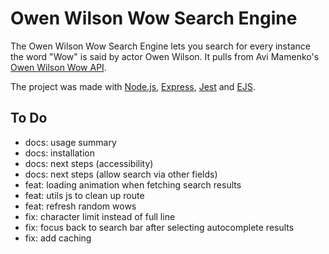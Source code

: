 # Owen Wilson Wow Search Engine

The Owen Wilson Wow Search Engine lets you search for every instance the word "Wow" is said by actor Owen Wilson. It pulls from Avi Mamenko's [Owen Wilson Wow API](https://owen-wilson-wow-api.onrender.com/).

The project was made with [Node.js](https://nodejs.org/en), [Express](https://expressjs.com/), [Jest](https://jestjs.io/) and [EJS](https://ejs.co/).

## To Do

- docs: usage summary
- docs: installation
- docs: next steps (accessibility)
- docs: next steps (allow search via other fields)
- feat: loading animation when fetching search results
- feat: utils js to clean up route
- feat: refresh random wows
- fix: character limit instead of full line
- fix: focus back to search bar after selecting autocomplete results
- fix: add caching

